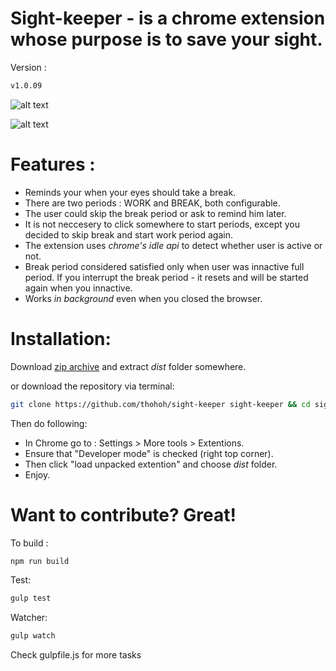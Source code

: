 # Sight-keeper - is a chrome extension whose purpose is to save your sight.
Version :
```bash
v1.0.09
```

![alt text](http://i.imgur.com/LKZfdHU.jpg "Screenshot")

![alt text](http://i.imgur.com/jW2a3Kj.png?1 "Screenshot")


# Features :
- Reminds your when your eyes should take a break.
- There are two periods : WORK and BREAK, both configurable.
- The user could skip the break period or ask to remind him later.
- It is not neccesery to click somewhere to start periods, except you decided to skip break and start work period again.
- The extension uses *chrome's idle api* to detect whether user is active or not.
- Break period considered satisfied only when user was innactive full period. If you interrupt the break period - it resets and will be started again when you innactive. 
- Works *in background* even when you closed the browser.

# Installation:

Download [zip archive](https://github.com/thohoh/sight-keeper/archive/master.zip "zip archive") and extract *dist* folder somewhere.

or download the repository via terminal:

```bash
git clone https://github.com/thohoh/sight-keeper sight-keeper && cd sight-keeper
```

Then do following:
- In Chrome go to : Settings > More tools > Extentions.
- Ensure that "Developer mode" is checked (right top corner).
- Then click "load unpacked extention" and choose *dist* folder.
- Enjoy.


# Want to contribute? Great!

To build :
```bash
npm run build
```
Test:
```bash
gulp test
```
Watcher:
```bash
gulp watch
```

 Check gulpfile.js for more tasks

